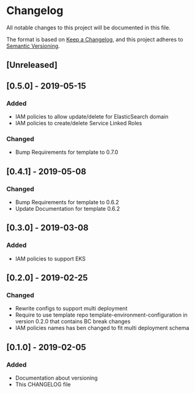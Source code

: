 # Changelog
All notable changes to this project will be documented in this file.

The format is based on [Keep a Changelog](https://keepachangelog.com/en/1.0.0/),
and this project adheres to [Semantic Versioning](https://semver.org/spec/v2.0.0.html).


## [Unreleased]

## [0.5.0] - 2019-05-15
### Added
- IAM policies to allow update/delete for ElasticSearch domain
- IAM policies to create/delete Service Linked Roles
### Changed
- Bump Requirements for template to 0.7.0

## [0.4.1] - 2019-05-08 
### Changed
- Bump Requirements for template to 0.6.2
- Update Documentation for template 0.6.2

## [0.3.0] - 2019-03-08 
### Added
 - IAM policies to support EKS

## [0.2.0] - 2019-02-25
### Changed
- Rewrite configs to support multi deployment
- Require to use template repo template-environment-configuration in version 0.2.0 that contains BC break changes
- IAM policies names has ben changed to fit multi deployment schema

## [0.1.0] - 2019-02-05
### Added
- Documentation about versioning
- This CHANGELOG file


